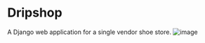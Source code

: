 # Dripshop
A Django web application for a single vendor shoe store.
![image](https://user-images.githubusercontent.com/52958998/204759176-08fd93de-8ced-417e-8076-17f331fc76bf.png)
